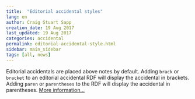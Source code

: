 ```yaml
---
title:  "Editorial accidental styles"
lang: en
author: Craig Stuart Sapp
creation_date: 19 Aug 2017
last_updated: 19 Aug 2017
categories: accidental
permalink: editorial-accidental-style.html
sidebar: main_sidebar
tags: [all, news]
---
```


Editorial accidentals are placed above notes by default.  Adding
`brack` or `bracket` to an editorial accidental RDF will display
the accidental in brackets.  Adding `paren` or `parentheses` to the
RDF will display the accidental in parentheses.
[More information...](/graphic/pitch/#styling-editorial-accidentals)

